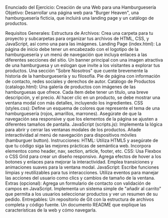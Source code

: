 Enunciado del Ejercicio: Creación de una Web para una Hamburguesería
Objetivo: Desarrollar una página web para "Burger Heaven", una hamburguesería ficticia, que incluirá una landing page y un catálogo de productos.

Requisitos Generales:
Estructura de Archivos:
Crea una carpeta para tu proyecto y subcarpetas para organizar tus archivos de HTML, CSS, y JavaScript, así como una para las imágenes.
Landing Page (index.html):
La página de inicio debe tener un encabezado con el logotipo de la hamburguesería y un menú de navegación que incluya enlaces a las diferentes secciones del sitio.
Un banner principal con una imagen atractiva de una hamburguesa y un eslogan que invite a los visitantes a explorar tus productos.
Una sección "Sobre Nosotros" que cuente brevemente la historia de la hamburguesería y su filosofía.
Pie de página con información de contacto, redes sociales y derechos de autor.
Catálogo de Productos (catalogo.html):
Una galería de productos con imágenes de las hamburguesas que ofrece.
Cada ítem debe tener un título, una breve descripción, y el precio.
Al hacer clic en un producto, se debe mostrar una ventana modal con más detalles, incluyendo los ingredientes.
CSS (styles.css):
Define un esquema de colores que represente el tema de una hamburguesería (rojos, amarillos, marrones).
Asegúrate de que la navegación sea responsive y que los elementos de la página se ajusten a diferentes tamaños de pantalla.
JavaScript (scripts.js):
Implementa la lógica para abrir y cerrar las ventanas modales de los productos.
Añade interactividad al menú de navegación para dispositivos móviles (hamburguer button).
Instrucciones:
HTML:
Utiliza HTML5 y asegúrate de que tu código siga las mejores prácticas de semántica web.
Incorpora elementos como header, nav, section, article, footer, etc.
CSS:
Usa Flexbox o CSS Grid para crear un diseño responsivo.
Agrega efectos de hover a los botones y enlaces para mejorar la interactividad.
Emplea transiciones y animaciones suaves para la ventana modal.
JavaScript:
Escribe funciones limpias y reutilizables para tus interacciones.
Utiliza eventos para manejar las acciones del usuario como clics y cambios de tamaño de la ventana.
Extras (opcional):
Agrega un formulario de contacto con validación de campos en JavaScript.
Implementa un sistema simple de "añadir al carrito" que permita a los usuarios seleccionar productos y ver un resumen de su pedido.
Entregables:
Un repositorio de Git con la estructura de archivos completa y código fuente.
Un documento README que explique las características de la web y cómo navegarla.